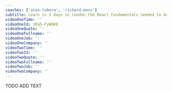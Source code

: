 ```yaml
---
coaches: ['alex-lobera', 'richard-moss']
subtitle: Learn in 3 days in London the React fundamentals needed to develop React apps the right way
videoOneTime: ''
videoOneId: zRa5-FyWbK8
videoOneQuote: ''
videoOneFullname: ''
videoOneJob: ''
videoOneCompany: ''
videoTwoTime: ''
videoTwoId: ''
videoTwoQuote: ''
videoTwoFullname: ''
videoTwoJob: ''
videoTwoCompany: ''
---
```


TODO ADD TEXT
